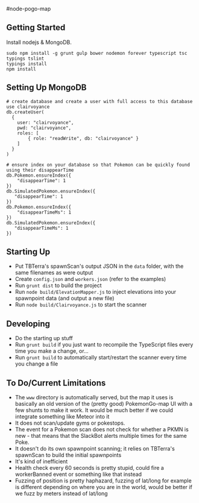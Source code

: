 #node-pogo-map

## Getting Started

Install nodejs & MongoDB.

```
sudo npm install -g grunt gulp bower nodemon forever typescript tsc typings tslint
typings install
npm install
```

## Setting Up MongoDB

```
# create database and create a user with full access to this database
use clairvoyance
db.createUser(
  {
    user: "clairvoyance",
    pwd: "clairvoyance",
    roles: [
		{ role: "readWrite", db: "clairvoyance" }
	]
  }
)

# ensure index on your database so that Pokemon can be quickly found using their disappearTime
db.Pokemon.ensureIndex({
    "disappearTime": 1
})
db.SimulatedPokemon.ensureIndex({
   "disappearTime": 1
})
db.Pokemon.ensureIndex({
    "disappearTimeMs": 1
})
db.SimulatedPokemon.ensureIndex({
   "disappearTimeMs": 1
})
```

## Starting Up

* Put TBTerra's spawnScan's output JSON in the `data` folder, with the same filenames as were output
* Create `config.json` and `workers.json` (refer to the examples)
* Run `grunt dist` to build the project
* Run `node build/ElevationMapper.js` to inject elevations into your spawnpoint data (and output a new file)
* Run `node build/Clairvoyance.js` to start the scanner

## Developing

* Do the starting up stuff
* Run `grunt build` if you just want to recompile the TypeScript files every time you make a change, or...
* Run `grunt build` to automatically start/restart the scanner every time you change a file

## To Do/Current Limitations

* The `www` directory is automatically served, but the map it uses is basically an old version of the (pretty good) PokemonGo-map UI with a few shunts to make it work. It would be much better if we could integrate something like Meteor into it
* It does not scan/update gyms or pokestops.
* The event for a Pokemon scan does not check for whether a PKMN is new - that means that the SlackBot alerts multiple times for the same Poke.
* It doesn't do its own spawnpoint scanning; it relies on TBTerra's spawnScan to build the initial spawnpoints
* It's kind of inefficient
* Health check every 60 seconds is pretty stupid, could fire a workerBanned event or something like that instead
* Fuzzing of position is pretty haphazard, fuzzing of lat/long for example is different depending on where you are in the world, would be better if we fuzz by meters instead of lat/long

